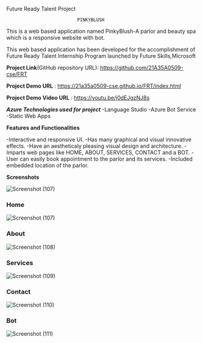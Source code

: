 Future Ready Talent Project

                              PINKYBLUSH

This is a web based application named PinkyBlush-A parlor and beauty spa which is a responsive website with bot.

This web based application has been developed for the accomplishment of Future Ready Talent Internship Program launched by Future Skills,Microsoft 

**Project Link**(GitHub repository URL): https://github.com/21A35A0509-cse/FRT

**Project Demo URL** : https://21a35a0509-cse.github.io/FRT/index.html

**Project Demo Video URL** : https://youtu.be/j0dEJgzNJ8s

***Azure Technologies used for project***
-Language Studio
-Azure Bot Service
-Static Web Apps

**Features and Functionalities**

-Interactive and responsive UI.
-Has many graphical and  visual innovative effects.
-Have an aestheticaly pleasing visual design and architecture.
-Imparts web pages like HOME, ABOUT, SERVICES, CONTACT and a BOT.
-User can easily book appointment to the parlor and its services.
-Included embedded location of the parlor.

**Screenshots**

![Screenshot (107)](https://github.com/21A35A0509-cse/FRT/assets/110163097/f14e3f55-56b9-4a4b-a24e-369f2d0feca9)


### Home
![Screenshot (107)](https://github.com/21A35A0509-cse/FRT/assets/110163097/d6719874-38e8-44a6-aade-b042459d0f00)

### About
![Screenshot (108)](https://github.com/21A35A0509-cse/FRT/assets/110163097/13ebd2c6-84fd-4edd-9053-53b64c39b867)

### Services
![Screenshot (109)](https://github.com/21A35A0509-cse/FRT/assets/110163097/7f527575-747d-4724-a596-666a0b40ea67)

### Contact
![Screenshot (110)](https://github.com/21A35A0509-cse/FRT/assets/110163097/f19fb260-3a16-4096-9ce3-e19626d12631)

### Bot
![Screenshot (111)](https://github.com/21A35A0509-cse/FRT/assets/110163097/fc3531eb-d380-498e-84bf-2acef644ea0c)

